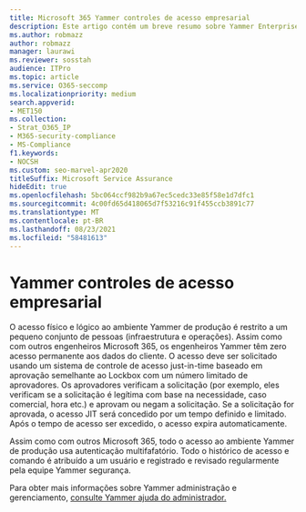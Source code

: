 ```yaml
---
title: Microsoft 365 Yammer controles de acesso empresarial
description: Este artigo contém um breve resumo sobre Yammer Enterprise Controles do Access no ambiente de produção.
ms.author: robmazz
author: robmazz
manager: laurawi
ms.reviewer: sosstah
audience: ITPro
ms.topic: article
ms.service: O365-seccomp
ms.localizationpriority: medium
search.appverid:
- MET150
ms.collection:
- Strat_O365_IP
- M365-security-compliance
- MS-Compliance
f1.keywords:
- NOCSH
ms.custom: seo-marvel-apr2020
titleSuffix: Microsoft Service Assurance
hideEdit: true
ms.openlocfilehash: 5bc064ccf982b9a67ec5cedc33e85f58e1d7dfc1
ms.sourcegitcommit: 4c00fd65d418065d7f53216c91f455ccb3891c77
ms.translationtype: MT
ms.contentlocale: pt-BR
ms.lasthandoff: 08/23/2021
ms.locfileid: "58481613"
---
```

# <a name="yammer-enterprise-access-controls"></a>Yammer controles de acesso empresarial 

O acesso físico e lógico ao ambiente Yammer de produção é restrito a um pequeno conjunto de pessoas (infraestrutura e operações). Assim como com outros engenheiros Microsoft 365, os engenheiros Yammer têm zero acesso permanente aos dados do cliente. O acesso deve ser solicitado usando um sistema de controle de acesso just-in-time baseado em aprovação semelhante ao Lockbox com um número limitado de aprovadores. Os aprovadores verificam a solicitação (por exemplo, eles verificam se a solicitação é legítima com base na necessidade, caso comercial, hora etc.) e aprovam ou negam a solicitação. Se a solicitação for aprovada, o acesso JIT será concedido por um tempo definido e limitado. Após o tempo de acesso ser excedido, o acesso expira automaticamente.

Assim como com outros Microsoft 365, todo o acesso ao ambiente Yammer de produção usa autenticação multifafatório. Todo o histórico de acesso e comando é atribuído a um usuário e registrado e revisado regularmente pela equipe Yammer segurança.

Para obter mais informações sobre Yammer administração e gerenciamento, [consulte Yammer ajuda do administrador.](/yammer/yammer-landing-page)